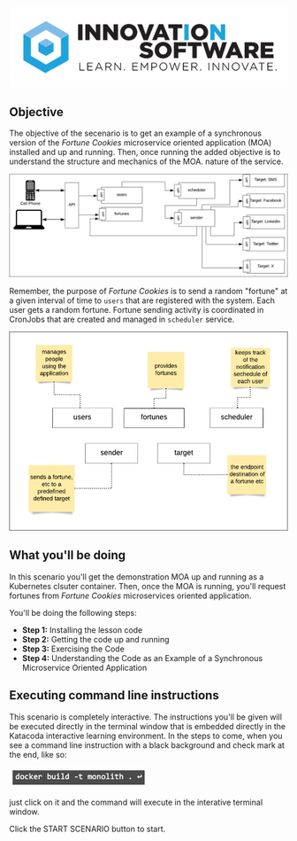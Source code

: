 ![logo](mstran-003/assets/logo-sm.png)

## Objective

The objective of the secenario is to get an example of a synchronous version of the *Fortune Cookies* microservice oriented application (MOA) installed and up and running. Then, once running the added objective is to understand the structure and mechanics of the MOA. nature of the service.

![Architecture](mstran-003/assets/sync-arch.png)

Remember, the purpose of *Fortune Cookies* is to send a random "fortune" at a given interval of time to `users` that are registered with the system. Each user gets a random fortune. Fortune sending activity is coordinated in CronJobs that are created and managed in `scheduler` service.

![Components](mstran-003/assets/basic-architecture-components.png)

## What you'll be doing 

In this scenario you'll get the demonstration MOA up and running as a Kubernetes clsuter container. Then, once the MOA is running, you'll request fortunes from *Fortune Cookies* microservices oriented application.

You'll be doing the following steps:

* **Step 1:** Installing the lesson code
* **Step 2:** Getting the code up and running
* **Step 3:** Exercising the Code
* **Step 4:** Understanding the Code as an Example of a Synchronous Microservice Oriented Application

## Executing command line instructions 

This scenario is completely interactive. The instructions you'll be given will be executed directly in the terminal window that is embedded directly in the Katacoda interactive learning environment. In the steps to come, when you see a command line instruction with a black background and check mark at the end, like so:

![Katacoda command line](mstran-003/assets/command-01.png)

just click on it and the command will execute in the interative terminal window.

Click the START SCENARIO button to start.